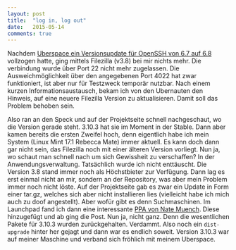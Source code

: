 ```yaml
---
layout: post
title:  "log in, log out"
date:   2015-05-14 
comments: true
---
```


Nachdem [Uberspace ein Versionsupdate für OpenSSH von 6.7 auf 6.8](https://blog.uberspace.de/kuck-mal-wer-da-hort-openssh-6-8/) vollzogen hatte, ging mittels Filezilla (v3.8) bei mir nichts mehr. Die verbindung wurde über Port  22 nicht mehr zugelassen. Die Ausweichmöglichkeit über den angegebenen Port 4022 hat zwar funktioniert, ist aber nur für Testzweck temporär nutzbar. 
Nach einem kurzen Informationsaustausch, bekam ich von den Ubernauten den Hinweis, auf eine neuere Filezilla Version zu aktualisieren. Damit soll das Problem behoben sein.

Also ran an den Speck und auf der Projektseite schnell nachgeschaut, wo die Version gerade steht. 3.10.3 hat sie im Moment in der Stable. 
Dann aber kamen bereits die ersten Zweifel hoch, denn eigentlich habe ich mein System (Linux Mint 17.1 Rebecca Mate) immer aktuell. Es kann doch dann gar nicht sein, das Filezilla noch mit einer älteren Version vorliegt. Nun ja, wo schaut man schnell nach um sich Gewissheit zu verschaffen? In der Anwendungsverwaltung. 
Tatsächlich wurde ich nicht enttäuscht. Die Version 3.8 stand immer noch als Höchstbieter zur Verfügung. Dann lag es erst einmal nicht an mir, sondern an der Repository, was aber mein Problem immer noch nicht löste.
Auf der Projektseite gab es zwar ein Update in Form einer tar.gz, welches sich aber nicht installieren lies (vielleicht habe ich mich auch zu doof angestellt). Aber wofür gibt es denn Suchmaschinen.
Im Launchpad fand ich dann eine interessante [PPA von Nate Muench](https://launchpad.net/~n-muench/+archive/ubuntu/programs-ppa). Diese hinzugefügt und ab ging die Post.
Nun ja, nicht ganz. Denn die wesentlichen Pakete für 3.10.3 wurden zurückgehalten. Verdammt.
Also noch ein `dist-upgrade` hinter her gejagt und dann war es endlich soweit. Version 3.10.3 war auf meiner Maschine und verband sich fröhlich mit meinem Uberspace.